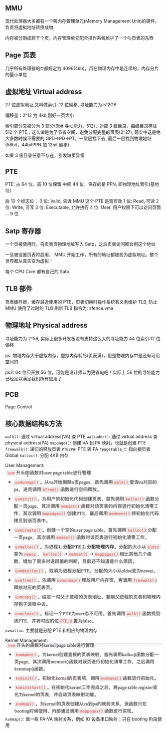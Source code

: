 ## MMU

现代处理器大多都有一个叫内存管理单元(Memory Management Unit)的硬件，负责将虚拟地址转换成物

内存被分割成若干个页，内存管理单元配合操作系统维护了一个叫页表的东西

## Page 页表

几乎所有处理器的`页`都规定为 4096(4kb)，页在物理内存中是连续的，内存分片的最小单位

## 虚拟地址 Virtual address

27 位虚拟地址,又叫做索引, 12 位偏移, 寻址能力为 512GB

偏移量：2^12 为 4kb,刚好一页大小

索引部分又被分为 3 部分(9bit 寻址能力，512)，对应 3 级目录，每级目录存放 512 个 PTE；这么做是为了节省空间，避免分配完整的页表(2^27), 现实中这是绝大多数时候不需要的
GPD->PD->PT，一层层找下去, 最后一层找到物理地址(56bit，44bitPPN 加 12bit 偏移)

如果 3 级目录任意不存在，引发缺页异常

## PTE

PTE: 占 64 位，高 10 位保留
中间 44 位，保存的是 PPN, 即物理地址索引(基地址)

后 10 个标志位：
0 位: Valid, 告诉 MMU 这个 PTE 是否有效
1 位: Read, 可读
2 位: Write, 可写
3 位: Executable, 允许执行
4 位: User, 用户权限下可以访问页面
...
9 位

## Satp 寄存器

一个页被使用时，将页表页物理地址写入 Satp，之后页表访问都会用这个地址

一旦被设置页表将启用， MMU 开始工作，所有的地址都被视为虚拟地址。整个世界都从真实变为虚拟！

每个 CPU Core 都有自己的 Satp

## TLB 部件

页表缓存器，缓存最近使用的 PTE，页表切换时操作系统有义务维护 TLB, 防止 MMU 使用了过时的 TLB
刷新 TLB 指令为: sfence.vma

## 物理地址 Physical address

寻址能力为 2^56, 实际上很多开发板没有支持这么大的寻址能力
44 位索引:12 位偏移

ps: 物理内存大于虚拟内存，虚拟内存耗尽(页表满)，但是物理内存中是还有可用空间的

ps2: 64 位只开放 56 位，可能是设计师认为更省电吧！实际上 56 位的寻址能力已经足以满足我们所有应用了

## PCB

Page Control

## 核心数据结构&方法

`walk()`: 通过 virtual address(VA) 查 PTE
`walkaddr()`: 通过 virtual address 查 physical address(PA)
`mappage()`: 创建 VA 到 PA 映射，也就是创建 PTE
`freewalk()`: 递归的释放页表
`PTE2PA`: PTE 转 PA
`*pagetable_t`: 指向根页表 Global
`kalloc()`: 分配 4KB 内存

User Management:
![对user page table管理的函数](image.png)
`uvmalloc`: 主要就是分配 PTE 和相应的物理内存

Kernel Management:
![对kernel page table管理的函数](image-1.png)
`kvmmap()`: 做一些 PA-VA 映射关系，例如 IO 设备串口映射；只在 booting 阶段使用
